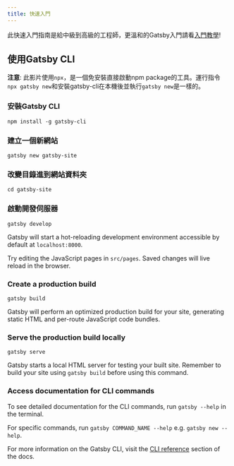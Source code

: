 ```yaml
---
title: 快速入門
---
```


此快速入門指南是給中級到高級的工程師，更溫和的Gatsby入門請看[入門教學](/tutorial/)!

## 使用Gatsby CLI

<EggheadEmbed
  lessonLink="https://egghead.io/lessons/gatsby-quick-start-with-gatsby-create-develop-and-build-gatsby-sites-from-the-command-line"
  lessonTitle="Quick Start with Gatsby: Create, Develop, and Build Gatsby Sites From the Command Line"
/>

**注意**: 此影片使用`npx`，是一個免安裝直接啟動npm package的工具。運行指令`npx gatsby new`和安裝gatsby-cli在本機後並執行`gatsby new`是一樣的。

### 安裝Gatsby CLI

```shell
npm install -g gatsby-cli
```

### 建立一個新網站

```shell
gatsby new gatsby-site
```

### 改變目錄進到網站資料夾

```shell
cd gatsby-site
```

### 啟動開發伺服器

```shell
gatsby develop
```

Gatsby will start a hot-reloading development environment accessible by default at `localhost:8000`.

Try editing the JavaScript pages in `src/pages`. Saved changes will live reload in the browser.

### Create a production build

```shell
gatsby build
```

Gatsby will perform an optimized production build for your site, generating static HTML and per-route JavaScript code bundles.

### Serve the production build locally

```shell
gatsby serve
```

Gatsby starts a local HTML server for testing your built site. Remember to build your site using `gatsby build` before using this command.

### Access documentation for CLI commands

To see detailed documentation for the CLI commands, run `gatsby --help` in the terminal.

For specific commands, run `gatsby COMMAND_NAME --help` e.g. `gatsby new --help`.

For more information on the Gatsby CLI, visit the [CLI reference](/docs/gatsby-cli/) section of the docs.
